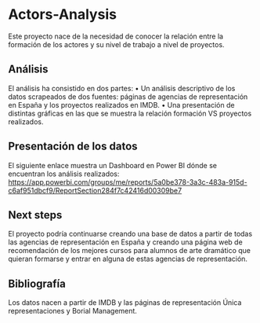 # Actors-Analysis

Este proyecto nace de la necesidad de conocer la relación entre la formación de los actores y su nivel de trabajo a nivel de proyectos.

## Análisis

El análisis ha consistido en dos partes:
•	Un análisis descriptivo de los datos scrapeados de dos fuentes: páginas de agencias de representación en España y los proyectos realizados en IMDB.
•	Una presentación de distintas gráficas en las que se muestra la relación formación VS proyectos realizados.

## Presentación de los datos

El siguiente enlace muestra un Dashboard en Power BI dónde se encuentran los análisis realizados: https://app.powerbi.com/groups/me/reports/5a0be378-3a3c-483a-915d-c6af951dbcf9/ReportSection284f7c42416d00309be7

## Next steps

El proyecto podría continuarse creando una base de datos a partir de todas las agencias de representación en España y creando una página web de recomendación de los mejores cursos para alumnos de arte dramático que quieran formarse y entrar en alguna de estas agencias de representación.

## Bibliografía

Los datos nacen a partir de IMDB y las páginas de representación Única representaciones y Borial Management.
